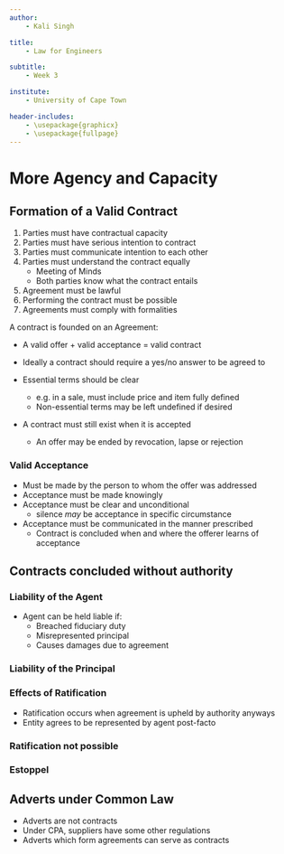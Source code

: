 ```yaml
---
author:
    - Kali Singh

title:
    - Law for Engineers

subtitle:
    - Week 3

institute:
    - University of Cape Town

header-includes:
    - \usepackage{graphicx}
    - \usepackage{fullpage}
---
```


# More Agency and Capacity

## Formation of a Valid Contract
1. Parties must have contractual capacity
2. Parties must have serious intention to contract
3. Parties must communicate intention to each other
4. Parties must understand the contract equally
    * Meeting of Minds
    * Both parties know what the contract entails
5. Agreement must be lawful
6. Performing the contract must be possible
7. Agreements must comply with formalities

A contract is founded on an Agreement:
* A valid offer + valid acceptance = valid contract
* Ideally a contract should require a yes/no answer to be agreed to
* Essential terms should be clear
    * e.g. in a sale, must include price and item fully defined
    * Non-essential terms may be left undefined if desired

* A contract must still exist when it is accepted
    * An offer may be ended by revocation, lapse or rejection

### Valid Acceptance
* Must be made by the person to whom the offer was addressed
* Acceptance must be made knowingly
* Acceptance must be clear and unconditional
    * silence *may* be acceptance in specific circumstance
* Acceptance must be communicated in the manner prescribed
    * Contract is concluded when and where the offerer learns of acceptance

## Contracts concluded without authority

### Liability of the Agent
* Agent can be held liable if:
    * Breached fiduciary duty
    * Misrepresented principal
    * Causes damages due to agreement

### Liability of the Principal


### Effects of Ratification
* Ratification occurs when agreement is upheld by authority anyways
* Entity agrees to be represented by agent post-facto

### Ratification not possible


### Estoppel

## Adverts under Common Law
* Adverts are not contracts
* Under CPA, suppliers have some other regulations
* Adverts which form agreements can serve as contracts
